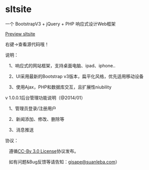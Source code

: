 sltsite
=======

 一个 BootstrapV3 + jQuery + PHP 响应式设计Web框架
 
 <a href="http://sltsite.suanleba.com/" target="_blank">Preview sltsite</a>
 
 右键->查看源代码哦！
 
 说明：
   
   &nbsp;&nbsp;&nbsp;1、响应式的网站框架，支持桌面电脑、ipad、iphone..
   
   &nbsp;&nbsp;&nbsp;2、UI采用最新的Bootstrap v3版本，扁平化风格，优先适用移动设备
   
   &nbsp;&nbsp;&nbsp;3、使用Ajax，PHP和数据库交互，且扩展性niubility
 
 
 v 1.0.0.1后台管理功能说明（@2014/01）
   
   &nbsp;&nbsp;&nbsp;1、管理员登录/注册用户
   
   &nbsp;&nbsp;&nbsp;2、新闻添加、修改、删除等
   
   &nbsp;&nbsp;&nbsp;3、消息推送
   
  
 协议：
 
  &nbsp;&nbsp;&nbsp;遵循<a href="http://creativecommons.org/licenses/by/3.0/">CC-By 3.0 License</a>协议发布。
  
  &nbsp;&nbsp;&nbsp;如有问题&Bug反馈等请告知：gisape@suanleba.com）

